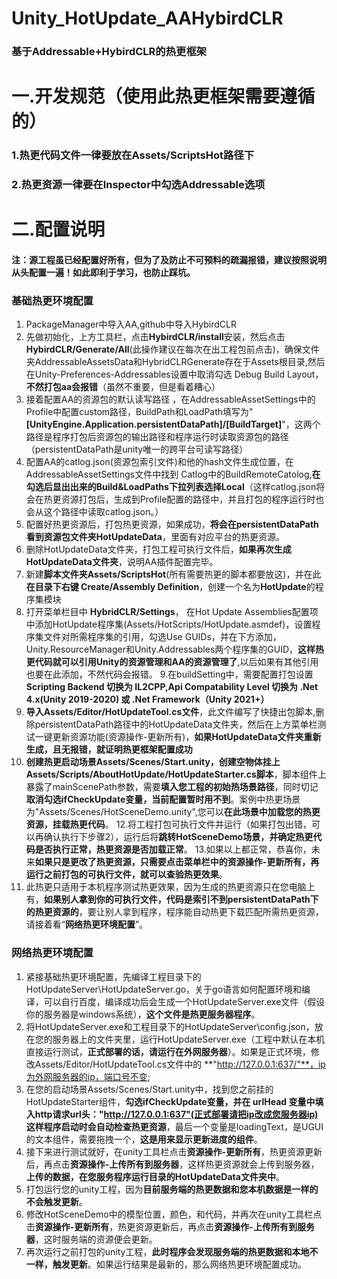 # Unity_HotUpdate_AAHybirdCLR 
### 基于Addressable+HybirdCLR的热更框架 


# 一.开发规范（使用此热更框架需要遵循的）
### 1.热更代码文件一律要放在Assets/ScriptsHot路径下
### 2.热更资源一律要在Inspector中勾选Addressable选项


# 二.配置说明
#### 注：源工程虽已经配置好所有，但为了及防止不可预料的疏漏报错，建议按照说明从头配置一遍！如此即利于学习，也防止踩坑。
### **基础热更环境配置**
1. PackageManager中导入AA,github中导入HybirdCLR
2. 先做初始化，上方工具栏，点击**HybirdCLR/install**安装，然后点击**HybirdCLR/Generate/All**(此操作建议在每次在出工程包前点击)，确保文件夹AddressableAssetsData和HybridCLRGenerate存在于Assets根目录,然后在Unity-Preferences-Addressables设置中取消勾选 Debug Build Layout，**不然打包aa会报错**（虽然不重要，但是看着糟心）
3. 接着配置AA的资源包的默认读写路径 ，在AddressableAssetSettings中的Profile中配置custom路径，BuildPath和LoadPath填写为"**[UnityEngine.Application.persistentDataPath]/[BuildTarget]**"，这两个路径是程序打包后资源包的输出路径和程序运行时读取资源包的路径（persistentDataPath是unity唯一的跨平台可读写路径）
4. 配置AA的catlog.json(资源包索引文件)和他的hash文件生成位置，在AddressableAssetSettings文件中找到
Catlog中的BuildRemoteCatolog,**在勾选后显出出来的Build&LoadPaths下拉列表选择Local**（这样catlog.json将会在热更资源打包后，生成到Profile配置的路径中，并且打包的程序运行时也会从这个路径中读取catlog.json。）
5. 配置好热更资源后，打包热更资源，如果成功，**将会在persistentDataPath看到资源包文件夹HotUpdateData**，里面有对应平台的热更资源。
6. 删除HotUpdateData文件夹，打包工程可执行文件后，**如果再次生成HotUpdateData文件夹**，说明AA插件配置完毕。
7. 新建**脚本文件夹Assets/ScriptsHot**(所有需要热更的脚本都要放这)，并在此**在目录下右键 Create/Assembly Definition**，创建一个名为**HotUpdate**的程序集模块
8. 打开菜单栏目中 **HybridCLR/Settings**， 在Hot Update Assemblies配置项中添加HotUpdate程序集(Assets/HotScripts/HotUpdate.asmdef)，设置程序集文件对所需程序集的引用，勾选Use GUIDs，并在下方添加，Unity.ResourceManager和Unity.Addressables两个程序集的GUID，**这样热更代码就可以引用Unity的资源管理和AA的资源管理了**,以后如果有其他引用也要在此添加，不然代码会报错。
9.在buildSetting中，需要配置打包设置 **Scripting Backend 切换为 IL2CPP,Api Compatability Level 切换为 .Net 4.x(Unity 2019-2020) 或 .Net Framework（Unity 2021+）**
10. **导入Assets/Editor/HotUpdateTool.cs文件**，此文件编写了快捷出包脚本,删除persistentDataPath路径中的HotUpdateData文件夹，然后在上方菜单栏测试一键更新资源功能(资源操作-更新所有)，**如果HotUpdateData文件夹重新生成，且无报错，就证明热更框架配置成功**
11. **创建热更启动场景Assets/Scenes/Start.unity，创建空物体挂上Assets/Scripts/AboutHotUpdate/HotUpdateStarter.cs脚本**，脚本组件上暴露了mainScenePath参数，需要**填入您工程的初始热场景路径**，同时切记**取消勾选ifCheckUpdate变量，当前配置暂时用不到**。案例中热更场景为"Assets/Scenes/HotSceneDemo.unity",您可以**在此场景中加载您的热更资源，挂载热更代码**。
12.将工程打包可执行文件并运行（如果打包出错，可以再确认执行下步骤2），运行后将**跳转HotSceneDemo场景，并确定热更代码是否执行正常，热更资源是否加载正常**。
13.如果以上都正常，恭喜你，未来**如果只是更改了热更资源，只需要点击菜单栏中的资源操作-更新所有，再运行之前打包的可执行文件，就可以查验热更效果**。
14. 此热更只适用于本机程序测试热更效果，因为生成的热更资源只在您电脑上有，**如果别人拿到你的可执行文件，代码是索引不到persistentDataPath下的热更资源的**，要让别人拿到程序，程序能自动热更下载匹配所需热更资源，请接着看“**网络热更环境配置**”。

### **网络热更环境配置**
1. 紧接基础热更环境配置，先编译工程目录下的HotUpdateServer\HotUpdateServer.go，关于go语言如何配置环境和编译，可以自行百度，编译成功后会生成一个HotUpdateServer.exe文件（假设你的服务器是windows系统），**这个文件是热更服务器程序**。
2. 将HotUpdateServer.exe和工程目录下的HotUpdateServer\config.json，放在您的服务器上的文件夹里，运行HotUpdateServer.exe（工程中默认在本机直接运行测试，**正式部署的话，请运行在外网服务器**）。如果是正式环境，修改Assets/Editor/HotUpdateTool.cs文件中的 **"http://127.0.0.1:637/"**，ip为外网服务器的ip，端口号不变;
3. 在您的启动场景Assets/Scenes/Start.unity中，找到您之前挂的HotUpdateStarter组件，**勾选ifCheckUpdate变量，并在 urlHead 变量中填入http请求url头："http://127.0.0.1:637"(正式部署请把ip改成您服务器ip)  这样程序启动时会自动检查热更资源**，最后一个变量是loadingText，是UGUI的文本组件，需要拖拽一个，**这是用来显示更新进度的组件**。
4. 接下来进行测试就好，在unity工具栏点击**资源操作-更新所有**，热更资源更新后，再点击**资源操作-上传所有到服务器**，这样热更资源就会上传到服务器，**上传的数据，在您服务程序运行目录的HotUpdateData文件夹中**。
5. 打包运行您的unity工程，因为**目前服务端的热更数据和您本机数据是一样的不会触发更新**。
6. 修改HotSceneDemo中的模型位置，颜色，和代码，并再次在unity工具栏点击**资源操作-更新所有**，热更资源更新后，再点击**资源操作-上传所有到服务器**，这时服务端的资源便会更新。
7. 再次运行之前打包的unity工程，**此时程序会发现服务端的热更数据和本地不一样，触发更新**。如果运行结果是最新的，那么网络热更环境配置成功。